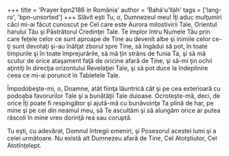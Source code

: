 +++
title = 'Prayer bpn2186 in România'
author = 'Bahá'u'lláh'
tags = ['lang-ro', 'bpn-unsorted']
+++
Slăvit eşti Tu, o, Dumnezeul meu! Îţi aduc mulţumiri căci mi-ai făcut cunoscut pe Cel care este Aurora milostivirii Tale, Orientul harului Tău şi Păstrătorul Credinţei Tale. Te implor întru Numele Tău prin care feţele celor ce sunt aproape de Tine au devenit albe şi inimile celor ce-ţi sunt devotaţi şi-au înălţat zborul spre Tine, să îngădui să pot, în toate timpurile şi în toate împrejurările, să mă ţin strâns de funia Ta, şi să mă scutur de orice ataşament faţă de oricine afară de Tine, şi să-mi ţin ochii aţintiţi în direcţia orizontului Revelaţiei Tale, şi să pot duce la îndeplinire ceea ce mi-ai poruncit în Tabletele Tale.

Împodobeşte-mi, o, Doamne, atât fiinţa lăuntrică cât şi pe cea exterioară cu podoaba favorurilor Tale şi a bunătăţii Tale duioase. Ocroteşte-mă, deci, de orice Îţi poate fi respingător şi ajută-mă cu bunăvoinţa Ta plină de har, pe mine şi pe cei din neamul meu, să Te ascultăm şi să alungăm orice ar putea răscoli în mine vreo dorinţă rea sau coruptă.

Tu eşti, cu adevărat, Domnul întregii omeniri, şi Posesorul acestei lumi şi a celei următoare. Nu există alt Dumnezeu afară de Tine, Cel Atotştiutor, Cel Atotînţelept.
